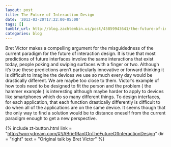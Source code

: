 ```yaml
---
layout: post
title: The Future of Interaction Design
date: '2013-03-20T17:22:00-05:00'
tags: []
tumblr_url: http://blog.zachtemkin.us/post/45859943641/the-future-of-interaction-design
categories: blog
---
```

Bret Victor makes a compelling argument for the misguidedness of the current paradigm for the future of interaction design.<!--break--> It is true that most predictions of future interfaces involve the same interactions that exist today, people poking and swiping surfaces with a finger or two. Although it’s true these predictions aren’t particularly innovative or forward thinking it is difficult to imagine the devices we use so much every day would be drastically different. We are maybe too close to them. Victor’s example of how tools need to be designed to fit the person and the problem ( the hammer example ) is interesting although maybe harder to apply to devices like smartphones which do so many different things. To design interfaces, for each application, that each function drastically differently is difficult to do when all of the applications are on the same device. It seems though that the only way to find a solution would be to distance oneself from the current paradigm enough to get a new perspective.

{%
	include zt-button.html 
	link = "http://worrydream.com/#!/ABriefRantOnTheFutureOfInteractionDesign"
	dir = "right"
	text = "Original talk by Bret Victor"
%}
